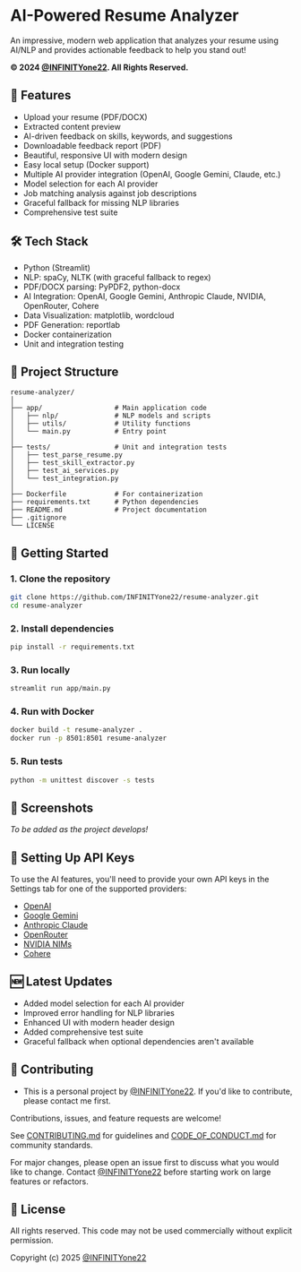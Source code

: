 # AI-Powered Resume Analyzer

<!-- Uncomment and use a real badge if you set up CI -->
<!-- ![Tests](https://github.com/INFINITYone22/resume-analyzer/actions/workflows/tests.yml/badge.svg) -->

An impressive, modern web application that analyzes your resume using AI/NLP and provides actionable feedback to help you stand out!

**© 2024 [@INFINITYone22](https://github.com/INFINITYone22). All Rights Reserved.**

## 🚀 Features
- Upload your resume (PDF/DOCX)
- Extracted content preview
- AI-driven feedback on skills, keywords, and suggestions
- Downloadable feedback report (PDF)
- Beautiful, responsive UI with modern design
- Easy local setup (Docker support)
- Multiple AI provider integration (OpenAI, Google Gemini, Claude, etc.)
- Model selection for each AI provider
- Job matching analysis against job descriptions
- Graceful fallback for missing NLP libraries
- Comprehensive test suite

## 🛠️ Tech Stack
- Python (Streamlit)
- NLP: spaCy, NLTK (with graceful fallback to regex)
- PDF/DOCX parsing: PyPDF2, python-docx
- AI Integration: OpenAI, Google Gemini, Anthropic Claude, NVIDIA, OpenRouter, Cohere
- Data Visualization: matplotlib, wordcloud
- PDF Generation: reportlab
- Docker containerization
- Unit and integration testing

## 📁 Project Structure
```
resume-analyzer/
│
├── app/                  # Main application code
│   ├── nlp/              # NLP models and scripts
│   ├── utils/            # Utility functions
│   └── main.py           # Entry point
│
├── tests/                # Unit and integration tests
│   ├── test_parse_resume.py
│   ├── test_skill_extractor.py 
│   ├── test_ai_services.py
│   └── test_integration.py
│
├── Dockerfile            # For containerization
├── requirements.txt      # Python dependencies
├── README.md             # Project documentation
├── .gitignore
└── LICENSE
```

## 🏁 Getting Started

### 1. Clone the repository
```bash
git clone https://github.com/INFINITYone22/resume-analyzer.git
cd resume-analyzer
```

### 2. Install dependencies
```bash
pip install -r requirements.txt
```

### 3. Run locally
```bash
streamlit run app/main.py
```

### 4. Run with Docker
```bash
docker build -t resume-analyzer .
docker run -p 8501:8501 resume-analyzer
```

### 5. Run tests
```bash
python -m unittest discover -s tests
```

## 📸 Screenshots
*To be added as the project develops!*

## 🔑 Setting Up API Keys
To use the AI features, you'll need to provide your own API keys in the Settings tab for one of the supported providers:

- [OpenAI](https://platform.openai.com/api-keys)
- [Google Gemini](https://makersuite.google.com/)
- [Anthropic Claude](https://console.anthropic.com/)
- [OpenRouter](https://openrouter.ai/)
- [NVIDIA NIMs](https://www.nvidia.com/)
- [Cohere](https://dashboard.cohere.ai/)

## 🆕 Latest Updates
- Added model selection for each AI provider
- Improved error handling for NLP libraries
- Enhanced UI with modern header design
- Added comprehensive test suite
- Graceful fallback when optional dependencies aren't available

## 🤝 Contributing
- This is a personal project by [@INFINITYone22](https://github.com/INFINITYone22). If you'd like to contribute, please contact me first.

Contributions, issues, and feature requests are welcome!

See [CONTRIBUTING.md](CONTRIBUTING.md) for guidelines and [CODE_OF_CONDUCT.md](CODE_OF_CONDUCT.md) for community standards.

For major changes, please open an issue first to discuss what you would like to change. Contact [@INFINITYone22](https://github.com/INFINITYone22) before starting work on large features or refactors.

## 📄 License
All rights reserved. This code may not be used commercially without explicit permission.

Copyright (c) 2025 [@INFINITYone22](https://github.com/INFINITYone22)
